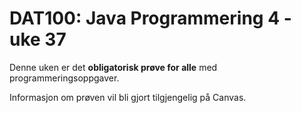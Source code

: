 # DAT100: Java Programmering 4 - uke 37

Denne uken er det **obligatorisk prøve for alle** med programmeringsoppgaver.

Informasjon om prøven vil bli gjort tilgjengelig på Canvas. 